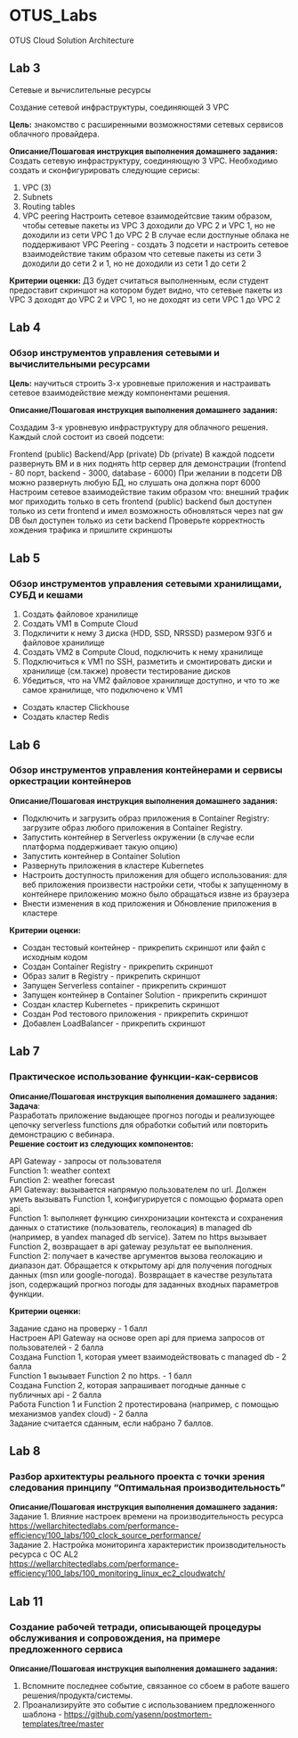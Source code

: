 # OTUS_Labs
OTUS Cloud Solution Architecture

## Lab 3
Сетевые и вычислительные ресурсы

Создание сетевой инфраструктуры, соединяющей 3 VPC

**Цель:** знакомство с расширенными возможностями сетевых сервисов облачного провайдера.


**Описание/Пошаговая инструкция выполнения домашнего задания:**
Создать сетевую инфраструктуру, соединяющую 3 VPC.
Необходимо создать и сконфигурировать следующие серисы:

1. VPC (3)
2. Subnets
3. Routing tables
4. VPC peering
Настроить сетевое взаимодейтсвие таким образом, чтобы сетевые пакеты из VPC 3 доходили до VPC 2 и VPC 1, но не доходили из сети VPC 1 до VPC 2
В случае если достпуные облака не поддерживают VPC Peering - создать 3 подсети и настроить сетевое взаимодействие таким образом что сетевые пакеты из сети 3 доходили до сети 2 и 1, но не доходили из сети 1 до сети 2

**Критерии оценки:**
ДЗ будет считаться выполненным, если студент предоставит скриншот на котором будет видно, что сетевые пакеты из VPC 3 доходят до VPC 2 и VPC 1, но не доходят из сети VPC 1 до VPC 2

## Lab 4

### Обзор инструментов управления сетевыми и вычислительными ресурсами


**Цель:** научиться строить 3-х уровневые приложения и настраивать сетевое взаимодействие между компонентами решения.

**Описание/Пошаговая инструкция выполнения домашнего задания:**

Создадим 3-х уровневую инфраструктуру для облачного решения.
Каждый слой состоит из своей подсети:

Frontend (public)
Backend/App (private)
Db (private)
В каждой подсети развернуть ВМ и в них поднять http сервер для демонстрации (frontend - 80 порт, backend - 3000, database - 6000)
При желании в подсети DB можно развернуть любую БД, но слушать она должна порт 6000
Настроим сетевое взаимодействие таким образом что:
внешний трафик мог приходить только в сеть frontend (public)
backend был доступен только из сети frontend и имел возможность обновляться через nat gw
DB был доступен только из сети backend
Проверьте корректность хождения трафика и пришлите скриншоты

## Lab 5

### Обзор инструментов управления сетевыми хранилищами, СУБД и кешами

1.  Создать файловое хранилище
2.  Создать VM1 в Compute Cloud
3.  Подкличити к нему 3 диска (HDD, SSD, NRSSD) размером 93Гб и файловое хранилище
4.  Создать VM2 в Compute Cloud, подключить к нему хранилище
5.  Подключиться к VM1 по SSH, разметить и смонтировать диски и хранилище (см.также) провести тестирование дисков
6.  Убедиться, что на VM2 файловое хранилище доступно, и что то же самое хранилище, что подключено к VM1

- Создать кластер Clickhouse 
- Создать кластер Redis

## Lab 6

### Обзор инструментов управления контейнерами и сервисы оркестрации контейнеров

**Описание/Пошаговая инструкция выполнения домашнего задания:**

- Подключить и загрузить образ приложения в Container Registry: загрузите образ любого приложения в Container Registry.
- Запустить контейнер в Serverless окружении (в случае если платформа поддерживает такую опцию)
- Запустить контейнер в Container Solution
- Развернуть приложения в кластере Kubernetes
- Настроить доступность приложения для общего использования: для веб приложения произвести настройки сети, чтобы к запущенному в контейнере приложению можно было обращаться извне из браузера
- Внести изменения в код приложения и Обновление приложения в кластере


**Критерии оценки:**
- Создан тестовый контейнер - прикрепить скриншот или файл с исходным кодом
- Создан Container Registry - прикрепить скриншот
- Образ залит в Registry - прикрепить скриншот
- Запущен Serverless container - прикрепить скриншот
- Запущен контейнер в Container Solution - прикрепить скриншот
- Создан кластер Kubernetes - прикрепить скриншот
- Создан Pod тестового приложения - прикрепить скриншот
- Добавлен LoadBalancer - прикрепить скриншот

## Lab 7

### Практическое использование функции-как-сервисов

**Описание/Пошаговая инструкция выполнения домашнего задания:**<br>
**Задача**:<br>
Разработать приложение выдающее прогноз погоды и реализующее цепочку serverless functions для обработки событий или повторить демонстрацию с вебинара.<br>
**Решение состоит из следующих компонентов:**

API Gateway - запросы от пользователя<br>
Function 1: weather context<br>
Function 2: weather forecast<br>
API Gateway: вызывается напрямую пользователем по url. Должен уметь вызывать Function 1, конфигурируется с помощью формата open api.<br>
Function 1: выполняет функцию синхронизации контекста и сохранения данных о статистике (пользователь, геолокация) в managed db (например, в yandex managed db service). Затем по https вызывает Function 2, возвращает в api gateway результат ее выполнения.<br>
Function 2: получает в качестве аргументов вызова геолокацию и диапазон дат. Обращается к открытому api для получения погодных данных (msn или google-погода). Возвращает в качестве результата json, содержащий прогноз погоды для заданных входных параметров функции.

**Критерии оценки:**

Задание сдано на проверку - 1 балл<br>
Настроен API Gateway на основе open api для приема запросов от пользователей - 2 балла<br>
Создана Function 1, которая умеет взаимодействовать с managed db - 2 балла<br>
Function 1 вызывает Function 2 по https. - 1 балл<br>
Создана Function 2, которая запрашивает погодные данные с публичных api - 2 балла<br>
Работа Function 1 и Function 2 протестирована (например, с помощью механизмов yandex cloud) - 2 балла<br>
Задание считается сданным, если набрано 7 баллов.

## Lab 8

### Разбор архитектуры реального проекта с точки зрения следования принципу “Оптимальная производительность”

**Описание/Пошаговая инструкция выполнения домашнего задания:**<br>
Задание 1. Влияние настроек времени на производительность ресурса<br>
https://wellarchitectedlabs.com/performance-efficiency/100_labs/100_clock_source_performance/<br>
Задание 2. Настройка мониторинга характеристик производительность ресурса с ОС AL2<br>
https://wellarchitectedlabs.com/performance-efficiency/100_labs/100_monitoring_linux_ec2_cloudwatch/

## Lab 11

### Создание рабочей тетради, описывающей процедуры обслуживания и сопровождения, на примере предложенного сервиса

**Описание/Пошаговая инструкция выполнения домашнего задания:**
1. Вспомните последнее событие, связанное со сбоем в работе вашего решения/продукта/системы.
2. Проанализируйте это событие с использованием предложенного шаблона - https://github.com/yasenn/postmortem-templates/tree/master
